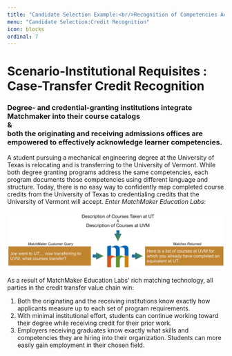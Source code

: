 ```yaml
---
title: "Candidate Selection Example:<br/>Recognition of Competencies Achieved"
menu: "Candidate Selection:Credit Recognition"
icon: blocks
ordinal: 7
---
```

# Scenario-Institutional Requisites : Case-Transfer Credit Recognition

### Degree- and credential-granting institutions integrate Matchmaker into their course catalogs<br/>&<br/>both the originating and receiving admissions offices are empowered to effectively acknowledge learner competencies.  

A student pursuing a mechanical engineering degree at the University of Texas is relocating and is transferring to the University of Vermont. While both degree granting programs address the same competencies, each program documents those competencies using different language and structure. Today, there is no easy way to confidently map completed course credits from the University of Texas to credentialing credits that the University of Vermont will accept. *Enter MatchMaker Education Labs:*

![MatchMaker University Transfer Diagram](/mmassets/MM-Example-Transfer.svg)

As a result of MatchMaker Education Labs’ rich matching technology, all parties in the credit transfer value chain win:

1. Both the originating and the receiving institutions know exactly how applicants measure up to each set of program requirements.
2. With minimal institutional effort, students can continue working toward their degree while receiving credit for their prior work.
3. Employers receiving graduates know exactly what skills and competencies they are hiring into their organization. Students can more easily gain employment in their chosen field.


